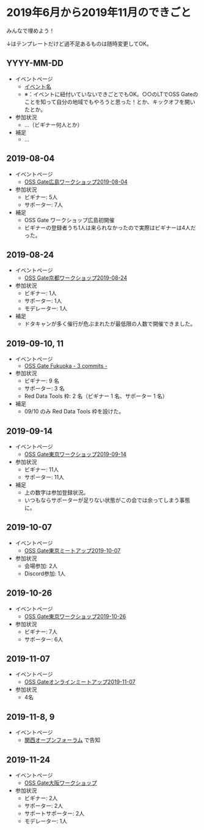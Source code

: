 # 2019年6月から2019年11月のできごと

みんなで埋めよう！

↓はテンプレートだけど過不足あるものは随時変更してOK。

## YYYY-MM-DD

* イベントページ
  * [イベント名](https://oss-gate.doorkeeper.jp/events/EVENT_ID)
  * ※：イベントに紐付いていないできごとでもOK。○○のLTでOSS Gateのことを知って自分の地域でもやろうと思った！とか、キックオフを開いたとか。
* 参加状況
  * ...（ビギナー何人とか）
* 補足
  * ...

## 2019-08-04

* イベントページ
  * [OSS Gate広島ワークショップ2019-08-04](https://oss-gate.doorkeeper.jp/events/94891)
* 参加状況
  * ビギナー: 5人
  * サポーター: 7人
* 補足
  * OSS Gate ワークショップ広島初開催
  * ビギナーの登録者うち1人は来られなかったので実際はビギナーは4人だった。

## 2019-08-24

* イベントページ
  * [OSS Gate京都ワークショップ2019-08-24](https://oss-gate.doorkeeper.jp/events/94677)
* 参加状況
  * ビギナー: 1人
  * サポーター: 1人
  * モデレーター: 1人
* 補足
  * ドタキャンが多く催行が危ぶまれたが最低限の人数で開催できました。

## 2019-09-10, 11

* イベントページ
  * [OSS Gate Fukuoka - 3 commits -](https://oss-gate-fukuoka.connpass.com/event/143877/)
* 参加状況
  * ビギナー: 9 名
  * サポーター: 3 名
  * Red Data Tools 枠: 2 名（ビギナー 1 名、サポーター 1 名）
* 補足
  * 09/10 のみ Red Data Tools 枠を設けた。

## 2019-09-14

* イベントページ
  * [OSS Gate東京ワークショップ2019-09-14](https://oss-gate.doorkeeper.jp/events/90538)
* 参加状況
  * ビギナー: 11人
  * サポーター: 11人
* 補足
  * 上の数字は参加登録状況。
  * いつもならサポーターが足りない状態がこの会では余ってしまう事態に。

## 2019-10-07

* イベントページ
  * [OSS Gate東京ミートアップ2019-10-07](https://oss-gate.doorkeeper.jp/events/97386)
* 参加状況
  * 会場参加: 2人
  * Discord参加: 1人

## 2019-10-26

* イベントページ
  * [OSS Gate東京ワークショップ2019-10-26](https://oss-gate.doorkeeper.jp/events/92468)
* 参加状況
  * ビギナー: 7人
  * サポーター: 6人

## 2019-11-07

* イベントページ
  * [OSS Gateオンラインミートアップ2019-11-07](https://oss-gate.doorkeeper.jp/events/98922)
* 参加状況
  * 4名

## 2019-11-8, 9

* イベントページ
  * [関西オープンフォーラム](https://www.k-of.jp/2019/) で告知

## 2019-11-24

* イベントページ
  * [OSS Gate大阪ワークショップ](https://oss-gate.doorkeeper.jp/events/100178)
* 参加状況
  * ビギナー: 2人
  * サポーター: 2人
  * サポートサポーター: 2人
  * モデレーター: 1人
  
